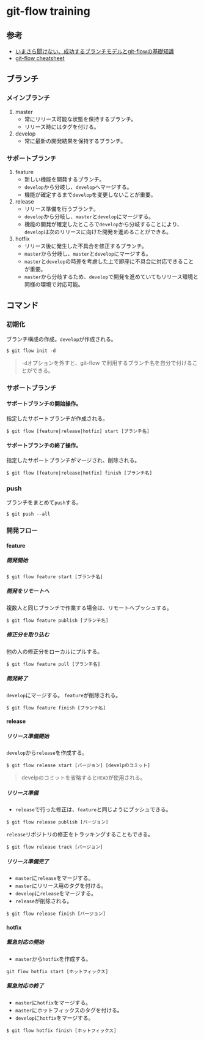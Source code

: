 # git-flow training
 
## 参考
* [いまさら聞けない、成功するブランチモデルとgit-flowの基礎知識](http://www.atmarkit.co.jp/ait/articles/1311/18/news017.html)
* [git-flow cheatsheet](http://danielkummer.github.io/git-flow-cheatsheet/index.ja_JP.html)

## ブランチ
### メインブランチ
1. master
    * 常にリリース可能な状態を保持するブランチ。
    * リリース時にはタグを付ける。
1. develop
    * 常に最新の開発結果を保持するブランチ。

### サポートブランチ
1. feature
    * 新しい機能を開発するブランチ。
    * `develop`から分岐し、`develop`へマージする。
    * 機能が確定するまで`develop`を変更しないことが重要。
1. release
    * リリース準備を行うブランチ。
    * `develop`から分岐し、`master`と`develop`にマージする。
    * 機能の開発が確定したところで`develop`から分岐することにより、`develop`は次のリリースに向けた開発を進めることができる。
1. hotfix
    * リリース後に発生した不具合を修正するブランチ。
    * `master`から分岐し、`master`と`develop`にマージする。
    * `master`と`develop`の時差を考慮した上で即座に不具合に対応できることが重要。
    * `master`から分岐するため、`develop`で開発を進めていてもリリース環境と同様の環境で対応可能。
 
## コマンド
### 初期化
ブランチ構成の作成。`develop`が作成される。
```
$ git flow init -d
```
> `-d`オプションを外すと、git-flow で利用するブランチ名を自分で付けることができる。 
 
### サポートブランチ
#### サポートブランチの開始操作。
指定したサポートブランチが作成される。
```
$ git flow [feature|release|hotfix] start [ブランチ名]
```
 
#### サポートブランチの終了操作。
指定したサポートブランチがマージされ、削除される。
```
$ git flow [feature|release|hotfix] finish [ブランチ名]
```

### push
ブランチをまとめて`push`する。
```
$ git push --all
```

### 開発フロー
#### feature
##### 開発開始
```
$ git flow feature start [ブランチ名]
```

##### 開発をリモートへ
複数人と同じブランチで作業する場合は、リモートへプッシュする。
```
$ git flow feature publish [ブランチ名]
```

##### 修正分を取り込む
他の人の修正分をローカルにプルする。
```
$ git flow feature pull [ブランチ名]
```

##### 開発終了
`develop`にマージする。
`feature`が削除される。
```
$ git flow feature finish [ブランチ名]
```

#### release
##### リリース準備開始
`develop`から`release`を作成する。
```
$ git flow release start [バージョン] [develpのコミット]
```
> develpのコミットを省略すると`HEAD`が使用される。

##### リリース準備
* `release`で行った修正は、`feature`と同じようにプッシュできる。
```
$ git flow release publish [バージョン]
```

`release`リポジトリの修正をトラッキングすることもできる。
```
$ git flow release track [バージョン]
```

##### リリース準備完了
* `master`に`release`をマージする。
* `master`にリリース用のタグを付ける。
* `develop`に`release`をマージする。
* `release`が削除される。
```
$ git flow release finish [バージョン]
```

#### hotfix
##### 緊急対応の開始
* `master`から`hotfix`を作成する。
```
git flow hotfix start [ホットフィックス]
```

##### 緊急対応の終了
* `master`に`hotfix`をマージする。
* `master`にホットフィックスのタグを付ける。
* `develop`に`hotfix`をマージする。
```
$ git flow hotfix finish [ホットフィックス]
```

